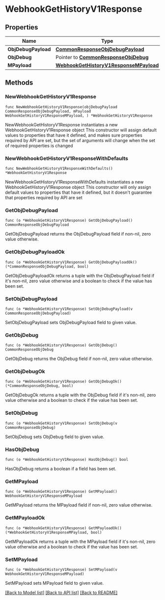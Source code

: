# WebhookGetHistoryV1Response

## Properties

Name | Type | Description | Notes
------------ | ------------- | ------------- | -------------
**ObjDebugPayload** | [**CommonResponseObjDebugPayload**](CommonResponseObjDebugPayload.md) |  | 
**ObjDebug** | Pointer to [**CommonResponseObjDebug**](CommonResponseObjDebug.md) |  | [optional] 
**MPayload** | [**WebhookGetHistoryV1ResponseMPayload**](WebhookGetHistoryV1ResponseMPayload.md) |  | 

## Methods

### NewWebhookGetHistoryV1Response

`func NewWebhookGetHistoryV1Response(objDebugPayload CommonResponseObjDebugPayload, mPayload WebhookGetHistoryV1ResponseMPayload, ) *WebhookGetHistoryV1Response`

NewWebhookGetHistoryV1Response instantiates a new WebhookGetHistoryV1Response object
This constructor will assign default values to properties that have it defined,
and makes sure properties required by API are set, but the set of arguments
will change when the set of required properties is changed

### NewWebhookGetHistoryV1ResponseWithDefaults

`func NewWebhookGetHistoryV1ResponseWithDefaults() *WebhookGetHistoryV1Response`

NewWebhookGetHistoryV1ResponseWithDefaults instantiates a new WebhookGetHistoryV1Response object
This constructor will only assign default values to properties that have it defined,
but it doesn't guarantee that properties required by API are set

### GetObjDebugPayload

`func (o *WebhookGetHistoryV1Response) GetObjDebugPayload() CommonResponseObjDebugPayload`

GetObjDebugPayload returns the ObjDebugPayload field if non-nil, zero value otherwise.

### GetObjDebugPayloadOk

`func (o *WebhookGetHistoryV1Response) GetObjDebugPayloadOk() (*CommonResponseObjDebugPayload, bool)`

GetObjDebugPayloadOk returns a tuple with the ObjDebugPayload field if it's non-nil, zero value otherwise
and a boolean to check if the value has been set.

### SetObjDebugPayload

`func (o *WebhookGetHistoryV1Response) SetObjDebugPayload(v CommonResponseObjDebugPayload)`

SetObjDebugPayload sets ObjDebugPayload field to given value.


### GetObjDebug

`func (o *WebhookGetHistoryV1Response) GetObjDebug() CommonResponseObjDebug`

GetObjDebug returns the ObjDebug field if non-nil, zero value otherwise.

### GetObjDebugOk

`func (o *WebhookGetHistoryV1Response) GetObjDebugOk() (*CommonResponseObjDebug, bool)`

GetObjDebugOk returns a tuple with the ObjDebug field if it's non-nil, zero value otherwise
and a boolean to check if the value has been set.

### SetObjDebug

`func (o *WebhookGetHistoryV1Response) SetObjDebug(v CommonResponseObjDebug)`

SetObjDebug sets ObjDebug field to given value.

### HasObjDebug

`func (o *WebhookGetHistoryV1Response) HasObjDebug() bool`

HasObjDebug returns a boolean if a field has been set.

### GetMPayload

`func (o *WebhookGetHistoryV1Response) GetMPayload() WebhookGetHistoryV1ResponseMPayload`

GetMPayload returns the MPayload field if non-nil, zero value otherwise.

### GetMPayloadOk

`func (o *WebhookGetHistoryV1Response) GetMPayloadOk() (*WebhookGetHistoryV1ResponseMPayload, bool)`

GetMPayloadOk returns a tuple with the MPayload field if it's non-nil, zero value otherwise
and a boolean to check if the value has been set.

### SetMPayload

`func (o *WebhookGetHistoryV1Response) SetMPayload(v WebhookGetHistoryV1ResponseMPayload)`

SetMPayload sets MPayload field to given value.



[[Back to Model list]](../README.md#documentation-for-models) [[Back to API list]](../README.md#documentation-for-api-endpoints) [[Back to README]](../README.md)


